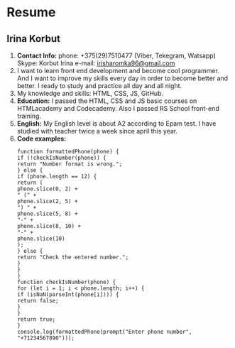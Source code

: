 # Resume

## Irina Korbut

1. **Contact Info:**
   phone: +375(29)7510477 (Viber, Tekegram, Watsapp)
   Skype: Korbut Irina
   e-mail: irisharomka96@gmail.com
1. I want to learn front end development and become cool programmer. And I want to improve my skills every day in order to become better and better.
   I ready to study and practice all day and all night.
1. My knowledge and skills: HTML, CSS, JS, GitHub.
1. **Education:** I passed the HTML, CSS and JS basic courses on HTMLacademy and Codecademy. Also I passed RS School front-end training.
1. **English:** My English level is about A2 according to Epam test. I have studied with teacher twice a week since april this year.
1. **Code examples:**
   ```"use strict";
   function formattedPhone(phone) {
   if (!checkIsNumber(phone)) {
   return "Number format is wrong.";
   } else {
   if (phone.length == 12) {
   return (
   phone.slice(0, 2) +
   " (" +
   phone.slice(2, 5) +
   ") " +
   phone.slice(5, 8) +
   "-" +
   phone.slice(8, 10) +
   "-" +
   phone.slice(10)
   );
   } else {
   return "Check the entered number.";
   }
   }
   }
   function checkIsNumber(phone) {
   for (let i = 1; i < phone.length; i++) {
   if (isNaN(parseInt(phone[i]))) {
   return false;
   }
   }
   return true;
   }
   console.log(formattedPhone(prompt("Enter phone number", "+71234567890")));
   ```
